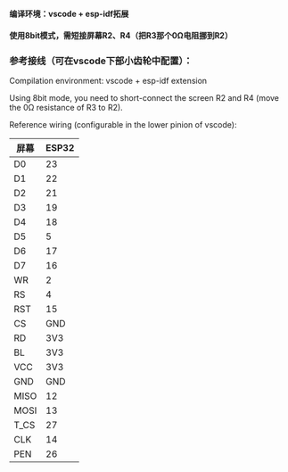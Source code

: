 #### 编译环境：vscode + esp-idf拓展

#### 使用8bit模式，需短接屏幕R2、R4（把R3那个0Ω电阻挪到R2）

### 参考接线（可在vscode下部小齿轮中配置）：

Compilation environment: vscode + esp-idf extension

Using 8bit mode, you need to short-connect the screen R2 and R4 (move the 0Ω resistance of R3 to R2).

Reference wiring (configurable in the lower pinion of vscode):

| 屏幕 | ESP32 |
| ---- | ---- |
|  D0  |  23  |
|  D1  |  22  |
|  D2  |  21  |
|  D3  |  19  |
|  D4  |  18  |
|  D5  |  5   |
|  D6  |  17  |
|  D7  |  16  |
|  WR  |  2   |
|  RS  |  4   |
|  RST |  15  |
|  CS  |  GND |
|  RD  |  3V3 |
|  BL  |  3V3 |
|  VCC |  3V3 |
|  GND |  GND |
| MISO |  12  |
| MOSI |  13  |
| T_CS |  27  |
|  CLK |  14  |
|  PEN |  26  |
